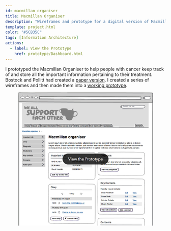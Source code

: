 ```yaml
---
id: macmillan-organiser
title: Macmillan Organiser
description: "Wireframes and prototype for a digital version of Macmillan's Healthcare Manager"
template: project.html
color: "#5CB35C"
tags: [Information Architecture]
actions:
  - label: View the Prototype
    href: prototype/Dashboard.html
---
```


I prototyped the Macmillan Organiser to help people with cancer keep track of and store all the important information pertaining to their treatment. Bostock and Pollitt had created a [paper version][paper]. I created a series of wireframes and then made them into a [working prototype][prototype].

<figure class="figure">
  <a href="prototype/Dashboard.html"><img 
    alt="View the prototype"
    src="screens/dashboard.png"
    srcset="screens/dashboard@2x.png 2x"
  ></a>
</figure>

[paper]: http://www.bostockandpollitt.com/work/macmillan-organiser/
[prototype]: prototype/Dashboard.html